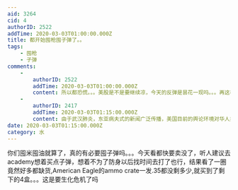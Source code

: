 ```yaml
---
aid: 3264
cid: 4
authorID: 2522
addTime: 2020-03-03T01:00:00.000Z
title: 都开始囤枪囤子弹了。。
tags:
    - 囤枪
    - 子弹
comments:
    -
        authorID: 2522
        addTime: 2020-03-03T01:00:00.000Z
        content: 所以都恐慌。。。美股是不是要继续凉，今天的反弹是昙花一现吗。。。再这样该清仓了
    -
        authorID: 2417
        addTime: 2020-03-03T01:15:00.000Z
        content: 由于武汉肺炎，东亚病夫式的新闻广泛传播，美国目前的舆论环境对华人非常不利，买枪也是为了应对那些极端的种族主义者。
date: 2020-03-03T01:15:00.000Z
category: 水
---
```


你们囤米囤油就算了，真的有必要囤子弹吗。。。今天看都快要卖没了，听人建议去academy想着买点子弹，想着不为了防身以后找时间去打了也行，结果看了一圈竟然好多都缺货,American Eagle的ammo crate一发.35都没剩多少,就买到了剩下的4盒。。。这是要生化危机了吗
